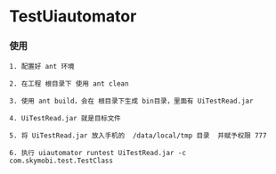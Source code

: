 # TestUiautomator
### 使用

	1. 配置好 ant 环境

	2. 在工程 根目录下 使用 ant clean

	3. 使用 ant build，会在 根目录下生成 bin目录，里面有 UiTestRead.jar

	4. UiTestRead.jar 就是目标文件

	5. 将 UiTestRead.jar 放入手机的  /data/local/tmp 目录  并赋予权限 777

	6. 执行 uiautomator runtest UiTestRead.jar -c com.skymobi.test.TestClass
